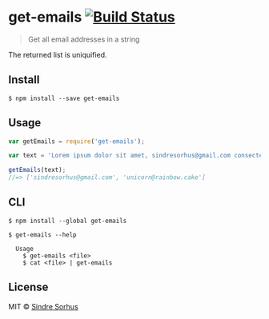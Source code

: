# get-emails [![Build Status](https://travis-ci.org/sindresorhus/get-emails.svg?branch=master)](https://travis-ci.org/sindresorhus/get-emails)

> Get all email addresses in a string

The returned list is uniquified.


## Install

```
$ npm install --save get-emails
```


## Usage

```js
var getEmails = require('get-emails');

var text = 'Lorem ipsum dolor sit amet, sindresorhus@gmail.com consectetuer unicorn@rainbow.cake elit.';

getEmails(text);
//=> ['sindresorhus@gmail.com', 'unicorn@rainbow.cake']
```


## CLI

```
$ npm install --global get-emails
```

```
$ get-emails --help

  Usage
    $ get-emails <file>
    $ cat <file> | get-emails
```


## License

MIT © [Sindre Sorhus](http://sindresorhus.com)
